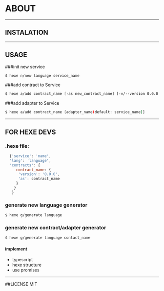 # ABOUT

***

## INSTALATION

***

## USAGE

###init new service
```bash
$ hexe n/new language service_name 
```

###add contract to Service
```bash
$ hexe a/add contract_name [-as new_contract_name] [-v/--version 0.0.0 ]
```

###add adapter to Service
```bash
$ hexe a/add contract_name [adapter_name(default: service_name)]
```


***

## FOR HEXE DEVS

### .hexe file:
```javascript
  {'service': 'name',
  'lang': 'language',
  'contracts': {
     contract_name: {
 	  'version': '0.0.0',
 	  'as': contract_name
 	 }
    } 
   }
```

### generate new language generator
```bash
$ hexe g/generate language
```

### generate new contract/adapter generator
```bash
$ hexe g/generate language contact_name
```


#### implement
* typescript
* hexe structure
* use promises

***

##LICENSE
MIT
